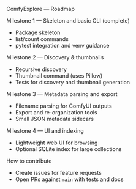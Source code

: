 ComfyExplore — Roadmap

Milestone 1 — Skeleton and basic CLI (complete)
- Package skeleton
- list/count commands
- pytest integration and venv guidance

Milestone 2 — Discovery & thumbnails
- Recursive discovery
- Thumbnail command (uses Pillow)
- Tests for discovery and thumbnail generation

Milestone 3 — Metadata parsing and export
- Filename parsing for ComfyUI outputs
- Export and re-organization tools
- Small JSON metadata sidecars

Milestone 4 — UI and indexing
- Lightweight web UI for browsing
- Optional SQLite index for large collections

How to contribute

- Create issues for feature requests
- Open PRs against `main` with tests and docs
